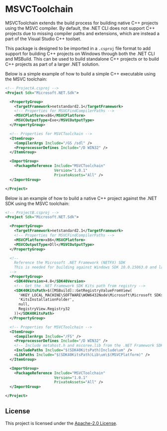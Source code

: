 # MSVCToolchain

MSVCToolchain extends the build process for building native C++ projects using the MSVC compiler. By default, the .NET CLI does not support C++ projects due to missing compiler paths and extensions, which are instead a part of the Visual Studio C++ toolset.

This package is designed to be imported in a `.csproj` file format to add support for building C++ projects on Windows through both the .NET CLI and MSBuild. This can be used to build standalone C++ projects or to build C++ projects as part of a larger .NET solution.

Below is a simple example of how to build a simple C++ executable using the MSVC toolchain:

```xml
<!-- ProjectA.csproj -->
<Project Sdk="Microsoft.NET.Sdk">

  <PropertyGroup>
    <TargetFramework>netstandard2.1</TargetFramework>
    <!-- Properties for MSVCFindCompilerPaths -->
    <MSVCPlatform>x86</MSVCPlatform>
    <MSVCOutputType>Exe</MSVCOutputType>
  </PropertyGroup>

  <!-- Properties for MSVCToolchain -->
  <ItemGroup>
    <CompilerArgs Include="/GS /sdl" />
    <PreprocessorDefines Include="/D WIN32" />
  </ItemGroup>

  <ImportGroup>
    <PackageReference Include="MSVCToolchain"
                      Version="1.0.1"
                      PrivateAssets="All" />
  </ImportGroup>

</Project>
```

Below is an example of how to build a native C++ project against the .NET SDK using the MSVC toolchain:

```xml
<!-- ProjectB.csproj -->
<Project Sdk="Microsoft.NET.Sdk">

  <PropertyGroup>
    <TargetFramework>netstandard2.1</TargetFramework>
    <!-- Properties for MSVCFindCompilerPaths -->
    <MSVCPlatform>x86</MSVCPlatform>
    <MSVCOutputType>Dll</MSVCOutputType>
  </PropertyGroup>

  <!--
    Reference the Microsoft .NET Framework (NETFX) SDK
    This is needed for building against Windows SDK 10.0.15063.0 and later.
  -->
  <PropertyGroup>
    <SDK40Version>4.8</SDK40Version>
    <!-- Get the .NET Framework SDK Kits path from registry -->
    <SDK40KitsPath>$([MSBuild]::GetRegistryValueFromView(
      'HKEY_LOCAL_MACHINE\SOFTWARE\WOW6432Node\Microsoft\Microsoft SDKs\NETFXSDK\$(SDK40Version)',
      'KitsInstallationFolder',
      null,
      RegistryView.Registry32
    ))</SDK40KitsPath>
  </PropertyGroup>

  <!-- Properties for MSVCToolchain -->
  <ItemGroup>
    <CompilerArgs Include="/FS" />
    <PreprocessorDefines Include="/D WIN32" />
    <!-- Include metahost.h and mscoree.lib from the .NET Framework SDK -->
    <IncludePaths Include="$(SDK40KitsPath)Include\um" />
    <LibPaths Include="$(SDK40KitsPath)Lib\um\$(MSVCPlatform)" />
  </ItemGroup>

  <ImportGroup>
    <PackageReference Include="MSVCToolchain"
                      Version="1.0.1"
                      PrivateAssets="All" />
  </ImportGroup>

</Project>
```

## License

This project is licensed under the [Apache-2.0 License](/LICENSE).
